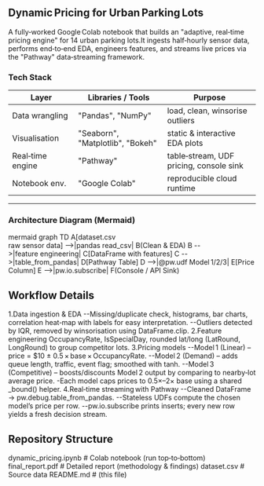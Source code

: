 ## Dynamic Pricing for Urban Parking Lots

A fully‑worked Google Colab notebook that builds an "adaptive, real‑time pricing engine" for 14 urban parking lots.It ingests half‑hourly sensor data, performs end‑to‑end EDA, engineers features, and streams live prices via the "Pathway" data‑streaming framework.


### Tech Stack
| Layer | Libraries / Tools | Purpose |
|-------|------------------|---------|
| Data wrangling | "Pandas", "NumPy" | load, clean, winsorise outliers |
| Visualisation | "Seaborn", "Matplotlib", "Bokeh" | static & interactive EDA plots |
| Real‑time engine | "Pathway" | table‑stream, UDF pricing, console sink |
| Notebook env. | "Google Colab" | reproducible cloud runtime |

---

### Architecture Diagram (Mermaid)

mermaid
graph TD
    A[dataset.csv<br>raw sensor data] -->|pandas read_csv| B(Clean & EDA)
    B -->|feature engineering| C[DataFrame with features]
    C -->|table_from_pandas| D[Pathway Table]
    D -->|@pw.udf Model 1/2/3| E[Price Column]
    E -->|pw.io.subscribe| F(Console / API Sink)


## Workflow Details
1.Data ingestion & EDA
--Missing/duplicate check, histograms, bar charts, correlation heat‑map with labels for easy interpretation. 
--Outliers detected by IQR, removed by winsorisation using DataFrame.clip. 
2.Feature engineering
OccupancyRate, IsSpecialDay, rounded lat/long (LatRound, LongRound) to group competitor lots.
3.Pricing models
--Model 1 (Linear) – price = $10 ± 0.5 × base × OccupancyRate.
--Model 2 (Demand) – adds queue length, traffic, event flag; smoothed with tanh.
--Model 3 (Competitive) – boosts/discounts Model 2 output by comparing to nearby‐lot average price.
-Each model caps prices to 0.5×–2× base using a shared _bound() helper.
4.Real‑time streaming with Pathway
--Cleaned DataFrame → pw.debug.table_from_pandas. 
--Stateless UDFs compute the chosen model’s price per row.
--pw.io.subscribe prints inserts; every new row yields a fresh decision stream.

## Repository Structure
dynamic_pricing.ipynb   # Colab notebook (run top‑to‑bottom)
final_report.pdf        # Detailed report (methodology & findings)
dataset.csv             # Source data
README.md               # (this file)
